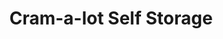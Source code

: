 ---
title: "Cram-a-lot Self Storage"
url: /rochester/cram-a-lot-self-storage/
shop: storage rental
---